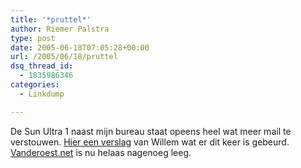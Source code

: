 ```yaml
---
title: '*pruttel*'
author: Riemer Palstra
type: post
date: 2005-06-18T07:05:28+00:00
url: /2005/06/18/pruttel
dsq_thread_id:
  - 1835986346
categories:
  - Linkdump

---
```

De Sun Ultra 1 naast mijn bureau staat opeens heel wat meer mail te verstouwen. [Hier een verslag][1] van Willem wat er dit keer is gebeurd. [Vanderoest.net][2] is nu helaas nagenoeg leeg.

 [1]: http://www.geckow.net/blog/2005/06/17/okay-okay-backups/
 [2]: http://www.vanderoest.net/